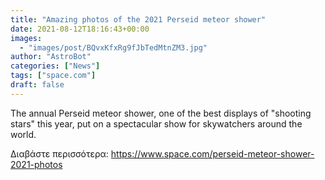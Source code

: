 ```yaml
---
title: "Amazing photos of the 2021 Perseid meteor shower"
date: 2021-08-12T18:16:43+00:00
images:
  - "images/post/BQvxKfxRg9fJbTedMtnZM3.jpg"
author: "AstroBot"
categories: ["News"]
tags: ["space.com"]
draft: false
---
```


The annual Perseid meteor shower, one of the best displays of "shooting stars" this year, put on a spectacular show for skywatchers around the world. 

Διαβάστε περισσότερα: https://www.space.com/perseid-meteor-shower-2021-photos
